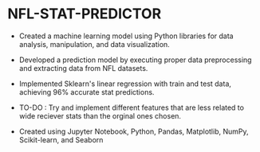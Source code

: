 # NFL-STAT-PREDICTOR

- Created a machine learning model using Python libraries for data analysis, manipulation, and data visualization.
  
- Developed a prediction model by executing proper data preprocessing and extracting data from NFL datasets.
  
- Implemented Sklearn's linear regression with train and test data, achieving 96% accurate stat predictions.

- TO-DO : Try and implement different features that are less related to wide reciever stats than the orginal ones chosen.

- Created using Jupyter Notebook, Python, Pandas, Matplotlib, NumPy, Scikit-learn, and Seaborn

